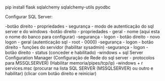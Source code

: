pip install flask sqlalchemy sqlalchemy-utils pyodbc

Configurar SQL Server:

-botão direito - propriedades - segurança - modo de autenticação do sql server e do windows
-botão direito - propriedades - geral - nome (aqui esta o nome do banco para configurar)
-segurança - logon - botão direito - novo logon - geral
(autenticação sql - root - 0000)
-segurança - logon - botão direito - funções do servidor
(habilitar sysadmin)
-segurança - logon - botão direito - status
(conceder e habilitado)
-windows + sql Server Configuration Manager
(Configuração de Rede do sql server - protocolos para MSSQLSERVER)
(Habilitar memoria/pipes/tcp/ip)
-windows + r
services.msc
(procurar na lista SQL SERVER (MSSQLSERVER) ou outro e habilitar)
(clicar com botão direito e reiniciar)